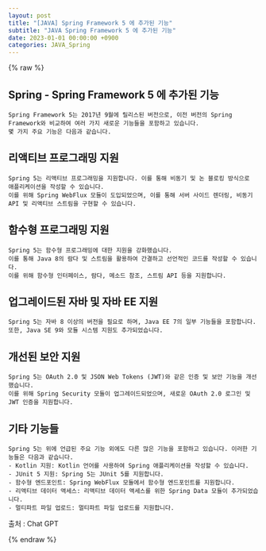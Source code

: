 ```yaml
---
layout: post
title: "[JAVA] Spring Framework 5 에 추가된 기능"
subtitle: "JAVA Spring Framework 5 에 추가된 기능"
date: 2023-01-01 00:00:00 +0900
categories: JAVA_Spring
---
```

{% raw %}
## Spring - Spring Framework 5 에 추가된 기능  
	Spring Framework 5는 2017년 9월에 릴리스된 버전으로, 이전 버전의 Spring Framework와 비교하여 여러 가지 새로운 기능들을 포함하고 있습니다.  
	몇 가지 주요 기능은 다음과 같습니다.  
  
## 리액티브 프로그래밍 지원  
	Spring 5는 리액티브 프로그래밍을 지원합니다. 이를 통해 비동기 및 논 블로킹 방식으로 애플리케이션을 작성할 수 있습니다.  
	이를 위해 Spring WebFlux 모듈이 도입되었으며, 이를 통해 서버 사이드 렌더링, 비동기 API 및 리액티브 스트림을 구현할 수 있습니다.  
  
## 함수형 프로그래밍 지원  
	Spring 5는 함수형 프로그래밍에 대한 지원을 강화했습니다.  
	이를 통해 Java 8의 람다 및 스트림을 활용하여 간결하고 선언적인 코드를 작성할 수 있습니다.  
	이를 위해 함수형 인터페이스, 람다, 메소드 참조, 스트림 API 등을 지원합니다.  
  
## 업그레이드된 자바 및 자바 EE 지원  
	Spring 5는 자바 8 이상의 버전을 필요로 하며, Java EE 7의 일부 기능들을 포함합니다.  
	또한, Java SE 9와 모듈 시스템 지원도 추가되었습니다.  
  
## 개선된 보안 지원  
	Spring 5는 OAuth 2.0 및 JSON Web Tokens (JWT)와 같은 인증 및 보안 기능을 개선했습니다.  
	이를 위해 Spring Security 모듈이 업그레이드되었으며, 새로운 OAuth 2.0 로그인 및 JWT 인증을 지원합니다.  
  
## 기타 기능들  
	Spring 5는 위에 언급된 주요 기능 외에도 다른 많은 기능을 포함하고 있습니다. 이러한 기능들은 다음과 같습니다.  
	- Kotlin 지원: Kotlin 언어를 사용하여 Spring 애플리케이션을 작성할 수 있습니다.  
	- JUnit 5 지원: Spring 5는 JUnit 5를 지원합니다.  
	- 함수형 엔드포인트: Spring WebFlux 모듈에서 함수형 엔드포인트를 지원합니다.  
	- 리액티브 데이터 액세스: 리액티브 데이터 액세스를 위한 Spring Data 모듈이 추가되었습니다.  
	- 멀티파트 파일 업로드: 멀티파트 파일 업로드를 지원합니다.  
  
출처 : Chat GPT  

{% endraw %}
